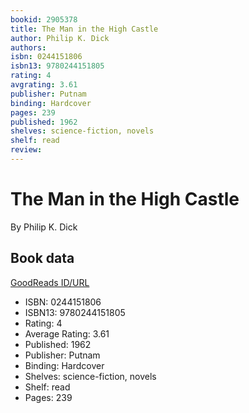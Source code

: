 ```yaml
---
bookid: 2905378
title: The Man in the High Castle
author: Philip K. Dick
authors: 
isbn: 0244151806
isbn13: 9780244151805
rating: 4
avgrating: 3.61
publisher: Putnam
binding: Hardcover
pages: 239
published: 1962
shelves: science-fiction, novels
shelf: read
review: 
---
```


# The Man in the High Castle

By Philip K. Dick

## Book data

[GoodReads ID/URL](https://www.goodreads.com/book/show/2905378)

- ISBN: 0244151806
- ISBN13: 9780244151805
- Rating: 4
- Average Rating: 3.61
- Published: 1962
- Publisher: Putnam
- Binding: Hardcover
- Shelves: science-fiction, novels
- Shelf: read
- Pages: 239

